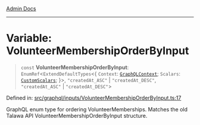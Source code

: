 [Admin Docs](/)

***

# Variable: VolunteerMembershipOrderByInput

> `const` **VolunteerMembershipOrderByInput**: `EnumRef`\<`ExtendDefaultTypes`\<\{ `Context`: [`GraphQLContext`](../../../context/type-aliases/GraphQLContext.md); `Scalars`: [`CustomScalars`](../../../scalars/type-aliases/CustomScalars.md); \}\>, `"createdAt_ASC"` \| `"createdAt_DESC"`, `"createdAt_ASC"` \| `"createdAt_DESC"`\>

Defined in: [src/graphql/inputs/VolunteerMembershipOrderByInput.ts:17](https://github.com/Sourya07/talawa-api/blob/583d62db9438de398bb9012a4a2617e2cb268b08/src/graphql/inputs/VolunteerMembershipOrderByInput.ts#L17)

GraphQL enum type for ordering VolunteerMemberships.
Matches the old Talawa API VolunteerMembershipOrderByInput structure.

